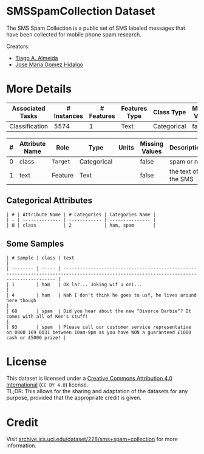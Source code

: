 # SMSSpamCollection Dataset
The SMS Spam Collection is a public set of SMS labeled messages that have been collected for mobile phone spam research.

Creators:
  - [Tiago A. Almeida](https://scholar.google.com.br/citations?user=cZmF9fwAAAAJ&hl=en)
  - [Jose Maria Gomez Hidalgo](https://scholar.google.com/citations?user=LqUF1SkAAAAJ&hl=en)

# More Details
| Associated Tasks | # Instances | # Features | Features Type | Class Type  | Missing Values |
| ---------------- | ----------- | ---------- | ------------- | ----------- | -------------- |
| Classification   | 5574        | 1          | Text          | Categorical | false          |

| # | Attribute Name | Role     | Type        | Units | Missing Values | Description         |
| - | -------------- | -------- | ----------- | ----- | -------------- | ------------------- |
| 0 | class          | `Target` | Categorical |       | false          | spam or not         |
| 1 | text           | Feature  | Text        |       | false          | the text of the SMS |

## Categorical Attributes
```
| # | Attribute Name | # Categories | Categories Name |
| - | -------------- | ------------ | --------------- |
| 0 | class          | 2            | ham, spam       |
```

## Some Samples
```
| # Sample | class | text                                                                                                                                      |
| -------- | ----- | ----------------------------------------------------------------------------------------------------------------------------------------- |
| 1        | ham   | Ok lar... Joking wif u oni...                                                                                                             |
| 4        | ham   | Nah I don't think he goes to usf, he lives around here though                                                                             |
| 68       | spam  | Did you hear about the new "Divorce Barbie"? It comes with all of Ken's stuff!                                                            |
| 93       | spam  | Please call our customer service representative on 0800 169 6031 between 10am-9pm as you have WON a guaranteed £1000 cash or £5000 prize! |
```

# License
This dataset is licensed under a [Creative Commons Attribution 4.0 International](https://creativecommons.org/licenses/by/4.0/legalcode) (`CC BY 4.0`) license.  
TL;DR: This allows for the sharing and adaptation of the datasets for any purpose, provided that the appropriate credit is given.

# Credit
Visit [archive.ics.uci.edu/dataset/228/sms+spam+collection](https://archive.ics.uci.edu/dataset/228/sms+spam+collection) for more information.